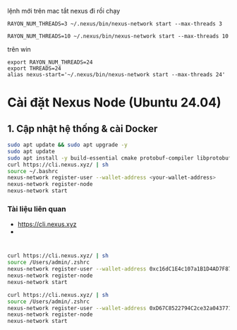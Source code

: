 lệnh mới trên mac tắt nexus đi rồi chạy 
```
RAYON_NUM_THREADS=3 ~/.nexus/bin/nexus-network start --max-threads 3
```
```
RAYON_NUM_THREADS=10 ~/.nexus/bin/nexus-network start --max-threads 10
```
trên win
```
export RAYON_NUM_THREADS=24
export THREADS=24
alias nexus-start='~/.nexus/bin/nexus-network start --max-threads 24'
```

# Cài đặt Nexus Node (Ubuntu 24.04)

## 1. Cập nhật hệ thống & cài Docker

```bash
sudo apt update && sudo apt upgrade -y
sudo apt update
sudo apt install -y build-essential cmake protobuf-compiler libprotobuf-dev curl
curl https://cli.nexus.xyz/ | sh
source ~/.bashrc
nexus-network register-user --wallet-address <your-wallet-address>
nexus-network register-node
nexus-network start
```
### **Tài liệu liên quan**
- https://cli.nexus.xyz
- 

# 
```bash
curl https://cli.nexus.xyz/ | sh
source /Users/admin/.zshrc
nexus-network register-user --wallet-address 0xc16dC1E4c107a1B1D4AD7F87ED8fc5b1BA84F832
nexus-network register-node
nexus-network start
```

```bash
curl https://cli.nexus.xyz/ | sh
source /Users/admin/.zshrc
nexus-network register-user --wallet-address 0xD67C8522794C2ce32a043771f08CB9bd5b29151e
nexus-network register-node
nexus-network start
```
